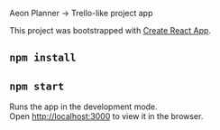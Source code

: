 Aeon Planner -> Trello-like project app


This project was bootstrapped with [Create React App](https://github.com/facebook/create-react-app).

## `npm install`

## `npm start`

Runs the app in the development mode.<br>
Open [http://localhost:3000](http://localhost:3000) to view it in the browser.
